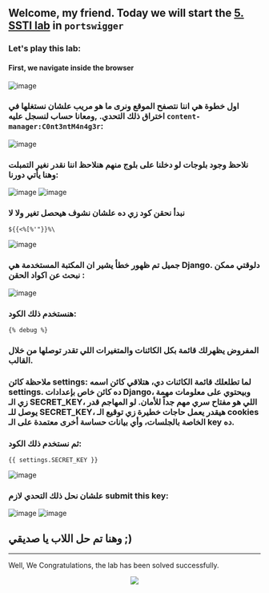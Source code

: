 ## Welcome, my friend. Today we will start the [5. SSTI lab](https://portswigger.net/web-security/server-side-template-injection/exploiting/lab-server-side-template-injection-with-information-disclosure-via-user-supplied-objects) in ```portswigger```
### Let's play this lab:

#### First, we navigate inside the browser
![image](https://github.com/user-attachments/assets/7a256250-1c51-4233-bb4d-f82f949026a5)

### اول خطوة هي اننا نتصفح الموقع ونرى ما هو مريب علشان نستغلها في اختراق ذلك التحدي. ,ومعانا حساب لنسجل عليه ```content-manager:C0nt3ntM4n4g3r```:
![image](https://github.com/user-attachments/assets/e72d86f0-db48-4cd8-8d4d-d44d1acbf3c4)


### نلاحظ وجود بلوجات لو دخلنا على بلوج منهم هنلاحظ اننا نقدر نغير التمبلت وهنا يأتي دورنا:

![image](https://github.com/user-attachments/assets/e483a796-dfee-4d6a-8c3e-7ddc1cd1df30)
![image](https://github.com/user-attachments/assets/9bbfda09-8332-4ec2-8202-2d54a60f8e69)


### نبدأ نحقن كود زي ده علشان نشوف هيحصل تغير ولا لا
```
${{<%[%'"}}%\
```

![image](https://github.com/user-attachments/assets/29613e1b-37a1-4638-bcc0-bbf412868bcc)



### جميل تم ظهور خطأ يشير ان المكتبة المستخدمة هي Django. دلوقتي ممكن نبحث عن اكواد الحقن :
![image](https://github.com/user-attachments/assets/472fa69d-4e29-4fb4-a2c4-fa62be0434e3)


### هنستخدم ذلك الكود:

```
{% debug %}
```
### المفروض يظهرلك قائمة بكل الكائنات والمتغيرات اللي تقدر توصلها من خلال القالب.

### ملاحظة كائن settings: لما تطلعلك قائمة الكائنات دي، هتلاقي كائن اسمه settings. ده كائن خاص بإعدادات Django، وبيحتوي على معلومات مهمة زي الـ SECRET_KEY، اللي هو مفتاح سري مهم جداً للأمان. لو المهاجم قدر يوصل للـ SECRET_KEY، هيقدر يعمل حاجات خطيرة زي توقيع الـ cookies الخاصة بالجلسات، وأي بيانات حساسة أخرى معتمدة على الـ key ده.
### ثم نستخدم ذلك الكود:

```
{{ settings.SECRET_KEY }}
```
![image](https://github.com/user-attachments/assets/a6a4cfcd-0b9b-43c1-bbb0-5fe9bca3480e)



### علشان نحل ذلك التحدي لازم submit this key:



![image](https://github.com/user-attachments/assets/8c0ef06a-8f69-4fc9-abff-5d4c6cddb513)
![image](https://github.com/user-attachments/assets/0edb0882-be3b-4c1d-98ce-4613d8da37bf)


## وهنا تم حل اللاب يا صديقي ;)





-----------------

Well, We Congratulations, the lab has been solved successfully.




<p align="center">
<img src="https://github.com/user-attachments/assets/853f5e50-d1fd-4465-9c5a-a3f27700e936" >
</p>
